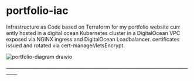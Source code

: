 # portfolio-iac
       
Infrastructure as Code based on Terraform for my portfolio website curr
ently hosted in a digital ocean Kubernetes cluster in a DigitalOcean VPC exposed via NGINX ingress and DigitalOcean Loadbalancer. certificates
issued and rotated via cert-manager/letsEncrypt.

![portfolio-diagram drawio](https://github.com/iuriikogan/portfolio-iac/assets/47596530/2a0212d1-9f57-473b-bef7-ce947fa6bdad)

─────────────────────────────────────────────────────
